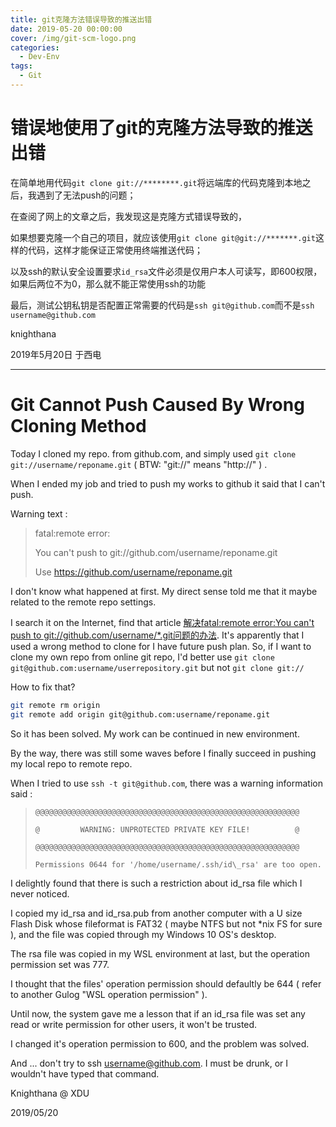 ```yaml
---
title: git克隆方法错误导致的推送出错
date: 2019-05-20 00:00:00
cover: /img/git-scm-logo.png
categories:
  - Dev-Env
tags:
  - Git
---
```


# 错误地使用了git的克隆方法导致的推送出错

在简单地用代码`git clone git://********.git`将远端库的代码克隆到本地之后，我遇到了无法push的问题；

在查阅了网上的文章之后，我发现这是克隆方式错误导致的，

如果想要克隆一个自己的项目，就应该使用`git clone git@git://*******.git`这样的代码，这样才能保证正常使用终端推送代码；

以及ssh的默认安全设置要求`id_rsa`文件必须是仅用户本人可读写，即600权限，如果后两位不为0，那么就不能正常使用ssh的功能

最后，测试公钥私钥是否配置正常需要的代码是`ssh git@github.com`而不是`ssh username@github.com`

knighthana

2019年5月20日 于西电

------------------------------------------------

# Git Cannot Push Caused By Wrong Cloning Method

Today I cloned my repo. from github.com, and simply used `git clone git://username/reponame.git` ( BTW: "git://" means "http://" ) .

When I ended my job and tried to push my works to github it said that I can't push.

Warning text : 

> fatal:remote error:
>
> You can't push to git://github.com/username/reponame.git
>
> Use https://github.com/username/reponame.git

I don't know what happened at first. My direct sense told me that it maybe related to the remote repo settings.

I search it on the Internet, find that article [解决fatal:remote error:You can't push to git://github.com/username/\*.git问题的办法](https://www.jb51.net/article/98952.htm). It's apparently that I used a wrong method to clone for I have future push plan. So, if I want to clone my own repo from online git repo, I'd better use `git clone git@github.com:username/userrepository.git` but not `git clone git://`

How to fix that?

```bash
git remote rm origin
git remote add origin git@github.com:username/reponame.git
```

So it has been solved. My work can be continued in new environment.

By the way, there was still some waves before I finally succeed in pushing my local repo to remote repo.

When I tried to use `ssh -t git@github.com`, there was a warning information said :

> `@@@@@@@@@@@@@@@@@@@@@@@@@@@@@@@@@@@@@@@@@@@@@@@@@@@@@@@@@@@`
>
> `@         WARNING: UNPROTECTED PRIVATE KEY FILE!          @`
>
> `@@@@@@@@@@@@@@@@@@@@@@@@@@@@@@@@@@@@@@@@@@@@@@@@@@@@@@@@@@@`
>
> `Permissions 0644 for '/home/username/.ssh/id\_rsa' are too open. `

I delightly found that there is such a restriction about id\_rsa file which I never noticed.

I copied my id\_rsa and id\_rsa.pub from another computer with a U size Flash Disk whose fileformat is FAT32 ( maybe NTFS but not \*nix FS for sure ), and the file was copied through my Windows 10 OS's desktop.

The rsa file was copied in my WSL environment at last, but the operation permission set was 777.

I thought that the files' operation permission should defaultly be 644 ( refer to another Gulog "WSL operation permission" ).

Until now, the system gave me a lesson that if an id\_rsa file was set any read or write permission for other users, it won't be trusted.

I changed it's operation permission to 600, and the problem was solved.

And ... don't try to ssh username@github.com. I must be drunk, or I wouldn't have typed that command.

Knighthana @ XDU

2019/05/20
